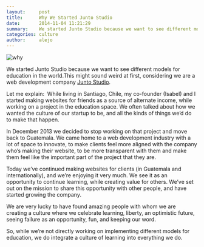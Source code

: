 ```yaml
---
layout:     post
title:      Why We Started Junto Studio
date:       2014-11-04 11:21:29
summary:    We started Junto Studio because we want to see different models for education in the world. Read more to find out who we are and what we do. 
categories: culture
author:     alejo
---
```


![why](http://33.media.tumblr.com/50f482dacad97dfa76108b4163d536bc/tumblr_inline_nej5xc5zAX1sa3u4l.png)

We started Junto Studio because we want to see different models for education in the world.This might sound weird at first, considering we are a web development company [Junto Studio](http://www.juntostudio.com).

Let me explain: 
While living in Santiago, Chile, my co-founder (Isabel) and I started making websites for friends as a source of alternate income, while working on a project in the education space. We often talked about how we wanted the culture of our startup to be, and all the kinds of things we’d do to make that happen. 

In December 2013 we decided to stop working on that project and move back to Guatemala. We came home to a web development industry with a lot of space to innovate, to make clients feel more aligned with the company who’s making their website, to be more transparent with them and make them feel like the important part of the project that they are.

Today we’ve continued making websites for clients (in Guatemala and internationally), and we’re enjoying it very much. We see it as an opportunity to continue learning, while creating value for others. We’ve set out on the mission to share this opportunity with other people, and have started growing the company.

We are very lucky to have found amazing people with whom we are creating a culture where we celebrate learning, liberty, an optimistic future, seeing failure as an opportunity, fun, and keeping our word.

So, while we’re not directly working on implementing different models for education, we do integrate a culture of learning into everything we do.
